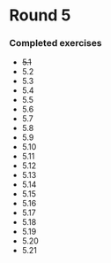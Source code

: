 # Round 5

### Completed exercises


* ~~5.1~~
* 5.2
* 5.3
* 5.4
* 5.5
* 5.6
* 5.7
* 5.8
* 5.9
* 5.10
* 5.11
* 5.12
* 5.13
* 5.14
* 5.15
* 5.16
* 5.17
* 5.18
* 5.19
* 5.20
* 5.21
